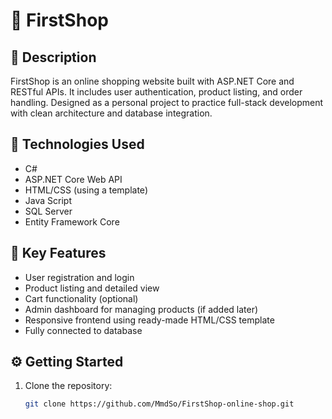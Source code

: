 # 🛒 FirstShop

## 🧾 Description
FirstShop is an online shopping website built with ASP.NET Core and RESTful APIs. It includes user authentication, product listing, and order handling. Designed as a personal project to practice full-stack development with clean architecture and database integration.

## 🚀 Technologies Used
- C#
- ASP.NET Core Web API
- HTML/CSS (using a template)
- Java Script
- SQL Server
- Entity Framework Core

## 🎯 Key Features
- User registration and login
- Product listing and detailed view
- Cart functionality (optional)
- Admin dashboard for managing products (if added later)
- Responsive frontend using ready-made HTML/CSS template
- Fully connected to database

## ⚙️ Getting Started

1. Clone the repository:
   ```bash
   git clone https://github.com/MmdSo/FirstShop-online-shop.git
